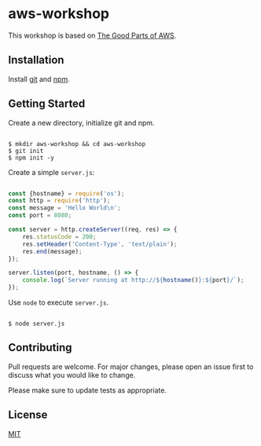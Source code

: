 # aws-workshop

This workshop is based on [The Good Parts of AWS](https://gum.co/aws-good-parts).

## Installation

Install [git](https://git-scm.com/book/en/v2/Getting-Started-Installing-Git) and [npm](https://www.npmjs.com/get-npm).

## Getting Started

Create a new directory, initialize git and npm.

```shell script

$ mkdir aws-workshop && cd aws-workshop
$ git init
$ npm init -y

```

Create a simple `server.js`:

```js

const {hostname} = require('os');
const http = require('http');
const message = 'Hello World\n';
const port = 8080;

const server = http.createServer((req, res) => {
    res.statusCode = 200;
    res.setHeader('Content-Type', 'text/plain');
    res.end(message);
});

server.listen(port, hostname, () => {
    console.log(`Server running at http://${hostname()}:${port}/`);
});

```

Use `node` to execute `server.js`.

```shell script

$ node server.js

```

## Contributing
Pull requests are welcome. For major changes, please open an issue first to discuss what you would like to change.

Please make sure to update tests as appropriate.

## License
[MIT](https://choosealicense.com/licenses/mit/)
